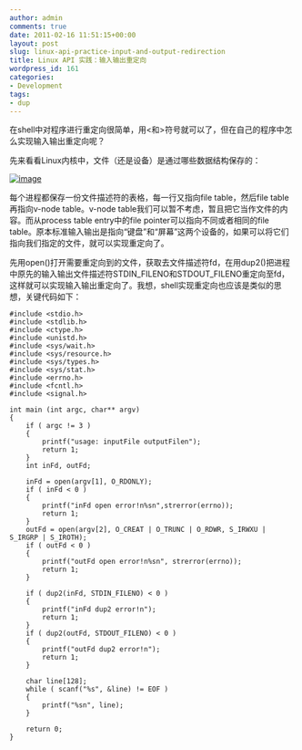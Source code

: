 ```yaml
---
author: admin
comments: true
date: 2011-02-16 11:51:15+00:00
layout: post
slug: linux-api-practice-input-and-output-redirection
title: Linux API 实践：输入输出重定向
wordpress_id: 161
categories:
- Development
tags:
- dup
---
```


在shell中对程序进行重定向很简单，用<和>符号就可以了，但在自己的程序中怎么实现输入输出重定向呢？

先来看看Linux内核中，文件（还是设备）是通过哪些数据结构保存的：

[![image](http://www.qxavier.me/wp-content/uploads/2011/02/image_thumb1.png)](http://www.qxavier.me/wp-content/uploads/2011/02/image1.png)

每个进程都保存一份文件描述符的表格，每一行又指向file table，然后file table再指向v-node table。v-node table我们可以暂不考虑，暂且把它当作文件的内容。而从process table entry中的file pointer可以指向不同或者相同的file table。原本标准输入输出是指向“键盘”和“屏幕”这两个设备的，如果可以将它们指向我们指定的文件，就可以实现重定向了。

先用open()打开需要重定向到的文件，获取去文件描述符fd，在用dup2()把进程中原先的输入输出文件描述符STDIN_FILENO和STDOUT_FILENO重定向至fd，这样就可以实现输入输出重定向了。我想，shell实现重定向也应该是类似的思想，关键代码如下：

    
    #include <stdio.h>
    #include <stdlib.h>
    #include <ctype.h>
    #include <unistd.h>
    #include <sys/wait.h>
    #include <sys/resource.h>
    #include <sys/types.h>
    #include <sys/stat.h>
    #include <errno.h>
    #include <fcntl.h>
    #include <signal.h>
    
    int main (int argc, char** argv)
    {
    	if ( argc != 3 )
    	{
    		printf("usage: inputFile outputFilen");
    		return 1;
    	}
    	int inFd, outFd;
    
    	inFd = open(argv[1], O_RDONLY);
    	if ( inFd < 0 )
    	{
    		printf("inFd open error!n%sn",strerror(errno));
    		return 1;
    	}
    	outFd = open(argv[2], O_CREAT | O_TRUNC | O_RDWR, S_IRWXU | S_IRGRP | S_IROTH);
    	if ( outFd < 0 )
    	{
    		printf("outFd open error!n%sn", strerror(errno));
    		return 1;
    	}
    
    	if ( dup2(inFd, STDIN_FILENO) < 0 )
    	{
    		printf("inFd dup2 error!n");
    		return 1;
    	}
    	if ( dup2(outFd, STDOUT_FILENO) < 0 )
    	{
    		printf("outFd dup2 error!n");
    		return 1;
    	}		
    
    	char line[128];
    	while ( scanf("%s", &line) != EOF )
    	{
    		printf("%sn", line);
    	}
    
    	return 0;
    }
